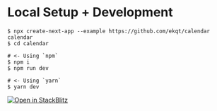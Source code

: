 # Local Setup + Development

```
$ npx create-next-app --example https://github.com/ekqt/calendar calendar
$ cd calendar

# <- Using `npm`
$ npm i
$ npm run dev

# <- Using `yarn`
$ yarn dev
```

[![Open in StackBlitz](https://developer.stackblitz.com/img/open_in_stackblitz.svg)](https://stackblitz.com/github/ekqt/calendar?file=src/pages/index.tsx&file=src/server/routers/user.ts&view=editor)
